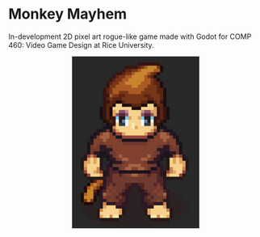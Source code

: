# Monkey Mayhem

In-development 2D pixel art rogue-like game made with Godot for COMP 460: Video
Game Design at Rice University.

<div align="center">
  <img src="./teaser.png" alt="Teaser image of the monkey character" width="50%">
</div>
